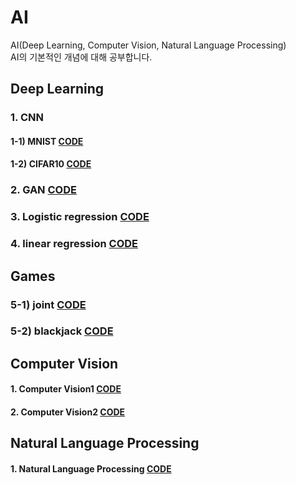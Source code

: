 # AI   
AI(Deep Learning, Computer Vision, Natural Language Processing)   
AI의 기본적인 개념에 대해 공부합니다. 


## Deep Learning    
### 1. CNN   
#### 1-1) MNIST     [CODE](https://github.com/youngbinwoo/AI/blob/master/Deep%20Learing/Pytorch_CNN/MNIST.py)
#### 1-2) CIFAR10    [CODE](https://github.com/youngbinwoo/AI/blob/master/Deep%20Learing/Pytorch_CNN/CIFAR10.py)

### 2. GAN     [CODE](https://github.com/youngbinwoo/AI/blob/master/Deep%20Learing/Pytorch_GAN/GAN.ipynb)

### 3. Logistic regression    [CODE](https://github.com/youngbinwoo/AI/tree/master/Deep%20Learing/Pytorch_Logistic%20regression)

### 4. linear regression     [CODE](https://github.com/youngbinwoo/AI/tree/master/Deep%20Learing/Pytorch_linear%20regression)




## Games 
### 5-1) joint    [CODE](https://github.com/youngbinwoo/AI/tree/master/Game/blackjack)
### 5-2) blackjack    [CODE](https://github.com/youngbinwoo/AI/tree/master/Game/joint)    


## Computer Vision  
#### 1. Computer Vision1    [CODE](https://github.com/youngbinwoo/AI/blob/master/Computer%20Vision/Computer%20Vision1.ipynb)  
#### 2. Computer Vision2     [CODE](https://github.com/youngbinwoo/AI/blob/master/Computer%20Vision/Computer%20Vision2.ipynb)



## Natural Language Processing   
#### 1. Natural Language Processing    [CODE](https://github.com/youngbinwoo/AI/tree/master/Natural%20Language%20Processing)  
